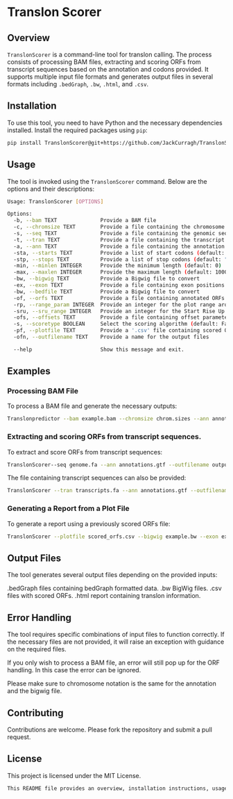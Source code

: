 # Translon Scorer

## Overview

`TranslonScorer` is a command-line tool for translon calling. The process consists of processing BAM files, extracting and scoring ORFs from transcript sequences based on the annotation and codons provided. It supports multiple input file formats and generates output files in several formats including `.bedGraph`, `.bw`, `.html`, and `.csv`.

## Installation

To use this tool, you need to have Python and the necessary dependencies installed. Install the required packages using `pip`:

```sh
pip install TranslonScorer@git+https://github.com/JackCurragh/TranslonScorer#egg=TRANSLONSCORER
```
## Usage
The tool is invoked using the `TranslonScorer` command. Below are the options and their descriptions:

```sh
Usage: TranslonScorer [OPTIONS]

Options:
  -b, --bam TEXT              Provide a BAM file
  -c, --chromsize TEXT        Provide a file containing the chromosome sizes
  -s, --seq TEXT              Provide a file containing the genomic sequence (.fa)
  -t, --tran TEXT             Provide a file containing the transcript sequences (.fa)
  -a, --ann TEXT              Provide a file containing the annotation (.gtf)
  -sta, --starts TEXT         Provide a list of start codons (default: "ATG")
  -stp, --stops TEXT          Provide a list of stop codons (default: "TAA,TAG,TGA")
  -min, --minlen INTEGER      Provide the minimum length (default: 0)
  -max, --maxlen INTEGER      Provide the maximum length (default: 1000000)
  -bw, --bigwig TEXT          Provide a Bigwig file to convert
  -ex, --exon TEXT            Provide a file containing exon positions
  -bw, --bedfile TEXT         Provide a Bigwig file to convert
  -of, --orfs TEXT            Provide a file containing annotated ORFs
  -rp, --range_param INTEGER  Provide an integer for the plot range around the relative start position (default: 30)
  -sru, --sru_range INTEGER   Provide an integer for the Start Rise Up score range (default: 15)
  -ofs, --offsets TEXT        Provide a file containing offset parameters
  -s, --scoretype BOOLEAN     Select the scoring algorithm (default: False for old scoring algorithm)
  -pf, --plotfile TEXT        Provide a '.csv' file containing scored ORFs to use for plotting
  -ofn, --outfilename TEXT    Provide a name for the output files

  --help                      Show this message and exit.
```
## Examples
### Processing BAM File
To process a BAM file and generate the necessary outputs:
```sh
Translonpredictor --bam example.bam --chromsize chrom.sizes --ann annotations.gtf --outfilename output_name
```
### Extracting and scoring ORFs from transcript sequences.
To extract and score ORFs from transcript sequences:

```sh
TranslonScorer--seq genome.fa --ann annotations.gtf --outfilename output_name
```
The file containing transcript sequences can also be provided:
```sh
TranslonScorer --tran transcripts.fa --ann annotations.gtf --outfilename output_name
```
### Generating a Report from a Plot File
To generate a report using a previously scored ORFs file:

```sh
TranslonScorer --plotfile scored_orfs.csv --bigwig example.bw --exon exon_positions.csv --outfilename output_name
```
## Output Files
The tool generates several output files depending on the provided inputs:

.bedGraph files containing bedGraph formatted data.
.bw BigWig files.
.csv files with scored ORFs.
.html report containing translon information.

## Error Handling
The tool requires specific combinations of input files to function correctly. If the necessary files are not provided, it will raise an exception with guidance on the required files.

If you only wish to process a BAM file, an error will still pop up for the ORF handling. In this case the error can be ignored.

Please make sure to chromosome notation is the same for the annotation and the bigwig file.
## Contributing
Contributions are welcome. Please fork the repository and submit a pull request.

## License
This project is licensed under the MIT License.
```r
This README file provides an overview, installation instructions, usage examples, output desc
```
